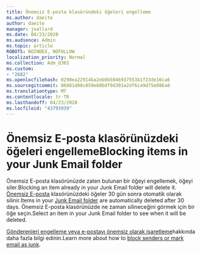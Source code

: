 ```yaml
---
title: Önemsiz E-posta klasöründeki öğeleri engelleme
ms.author: daeite
author: daeite
manager: joallard
ms.date: 04/23/2020
ms.audience: Admin
ms.topic: article
ROBOTS: NOINDEX, NOFOLLOW
localization_priority: Normal
ms.collection: Adm_O365
ms.custom:
- "2682"
ms.openlocfilehash: 0298ea22914ba2eb0b5046937553b1f23de16ca6
ms.sourcegitcommit: 86881d80c859e68bdf9d301a2df6ca9d75e086a0
ms.translationtype: MT
ms.contentlocale: tr-TR
ms.lasthandoff: 04/23/2020
ms.locfileid: "43793939"
---
```

# <a name="blocking-items-in-your-junk-email-folder"></a><span data-ttu-id="c11b7-102">Önemsiz E-posta klasörünüzdeki öğeleri engelleme</span><span class="sxs-lookup"><span data-stu-id="c11b7-102">Blocking items in your Junk Email folder</span></span>

<span data-ttu-id="c11b7-103">Önemsiz E-posta klasörünüzde zaten bulunan bir öğeyi engellemek, öğeyi siler.</span><span class="sxs-lookup"><span data-stu-id="c11b7-103">Blocking an item already in your Junk Email folder will delete it.</span></span> <span data-ttu-id="c11b7-104">[Önemsiz E-posta](https://outlook.live.com/mail/junkemail) klasörünüzdeki öğeler 30 gün sonra otomatik olarak silinir.</span><span class="sxs-lookup"><span data-stu-id="c11b7-104">Items in your [Junk Email folder](https://outlook.live.com/mail/junkemail) are automatically deleted after 30 days.</span></span> <span data-ttu-id="c11b7-105">Önemsiz E-posta klasörünüzde ne zaman silineceğini görmek için bir öğe seçin.</span><span class="sxs-lookup"><span data-stu-id="c11b7-105">Select an item in your Junk Email folder to see when it will be deleted.</span></span>

<span data-ttu-id="c11b7-106">[Gönderenleri engelleme veya e-postayı önemsiz olarak işaretleme](https://support.office.com/article/a3ece97b-82f8-4a5e-9ac3-e92fa6427ae4)hakkında daha fazla bilgi edinin.</span><span class="sxs-lookup"><span data-stu-id="c11b7-106">Learn more about how to [block senders or mark email as junk](https://support.office.com/article/a3ece97b-82f8-4a5e-9ac3-e92fa6427ae4).</span></span>